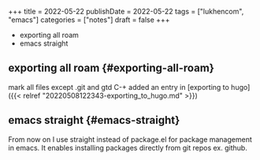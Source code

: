 +++
title = 2022-05-22
publishDate = 2022-05-22
tags = ["lukhencom", "emacs"]
categories = ["notes"]
draft = false
+++

-   exporting all roam
-   emacs straight

<!--more-->


## exporting all roam {#exporting-all-roam}

mark all files except .git and gtd
C-+
added an entry in [exporting to hugo]({{< relref "20220508122343-exporting_to_hugo.md" >}})


## emacs straight {#emacs-straight}

From now on I use straight instead of package.el for package management in emacs.
It enables installing packages directly from git repos ex. github.